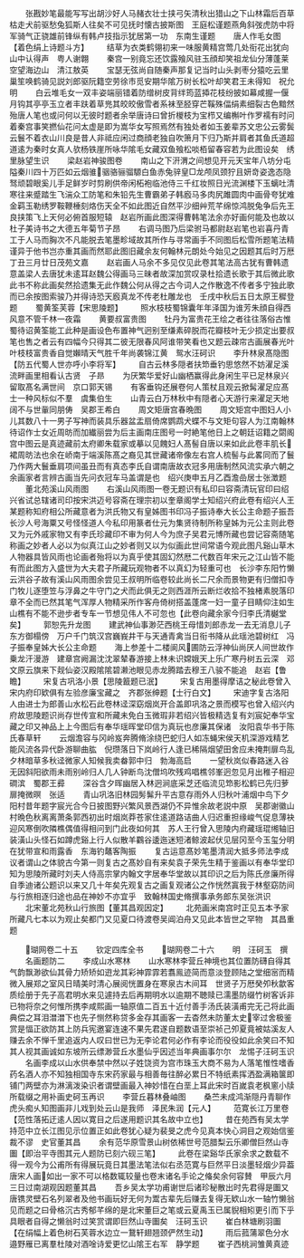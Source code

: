 <!-- { "loadSidebar": true } -->
　　张戡妙笔最能写写出胡沙好人马赭衣壮士挟弓矢清秋出猎山之下山林霜后百草枯走犬前驱愁兔狐斯人往矣不可见抚时懐古披斯图　王庭松谨题燕角斜弢虎防中将军骑气正骁雄前锋纵有韩卢技指示犹居第一功　东南生谨题
　　唐人作毛女图【着色绢上诗题斗方】
　　结草为衣类鹤翎初来一味服黄精宫莺几处衔花出犹向山中认得声　粤人谢翺
　　秦宫一别竟忘还饮露飱风驻玉顔却笑祖龙仙分薄蓬莱空望海边山　清江敖英
　　宝瑟无弦尚自随秦声那复记当时山头剥枣分猿吃云里巢笙唤鹤骑见説刘郎驱阮籍空劳徐市觅安期华隂万树长松叶却笑君王未得知　祝允明
　　白云堆毛女一双丰姿端丽错着防缯树皮背绊筠蓝揷花枝纷披如幕咸握一偃月钩其亭亭玉立者丰趺着草兠其皎皎傲雪者系袜至胫穿芒鞵殊偪绢素细裂古色黯然殆唐人笔也或问何以无彼时题者余举唐诗曰曾折椶枝为宝栉又编槲叶作罗襦有时问着秦宫事笑撚仙花问太虚是即为嵩华女写照焉然有独处者如玉姜辈苏文忠公云雾鬓云鬟不着衣山川良是昔人非祗应闲过商顔老独自吹箫月下归乃斯并肩者其鱼氏道超道逺为秦时女真人欤杨铁崖所咏华隂毛女藏双鱼飱松啖栢留春容若为此图设矣　绣里脉望生识
　　梁赵岩神骏图卷
　　南山之下汧渭之间想见开元天宝年八坊分屯隘秦川四十万匹如云烟骓骃骆骊骝騵白鱼赤兔骍皇□龙颅凤颈狞且妍竒姿逸态隐驽顽碧眼奚儿手足鲜岁时剪刷供帝闲柘袍临池侍三千红妆照日光流渊楼下玉螭吐清寒往来蹙踏生飞湍众工防笔和朱铅先生曹霸弟子韩廏马多肉尻雎圆肉中画骨夸犹难金羁玉勒绣罗鞍鞭棰刻烙伤天全不如此图近自然平沙细艸荒芊绵惊鸿脱兔争后先王良挟策飞上天何必俯首服短辕　赵岩所画此图深得曹韩笔法余亦好画何能及也故以杜子美诗书之大德五年菊节子昂
　　右调马图乃后梁驸马都尉赵岩笔也岩喜丹青工于人马而胸次不凡能脱去笔墨畛域故其所作与寻常画手不同图后松雪所题笔法精谨异于他书岂亦重其画而然耶此图旧藏余友何翰林元朗处今始见之因题其后时万厯丁丑三月廿日茂苑文嘉
　　赵岩画人马余不多见仅见此卷其笔法高古犹有曹韩遗意盖梁人去唐犹未逺耳赵魏公得画马三昧者故深加赏叹录杜拾遗长歌于其后微此歌此书不称此画矣然拾遗集无此作魏公何从得之古今词人之作散逸不传者多宁独此歌而已余按图索骏乃并得诗恐天廏真龙不传老杜雕龙也　壬戌中秋后五日太原王穉登题
　　蜀黄筌芙蓉【宋思陵题】
　　照水枝枝蜀锦囊年年泽国为谁芳朱顔自得西风意不管千林一夜霜
　　黄要叔富贵图
　　牡丹为富贵花王绘之者往往落俗古惟蜀待诏黄筌能工此种是画设色布置神气迥别至缣素碎脱而花瓣枝叶无少损定出要叔笔也售之者云有四幅今只得其二彼无限春风阿谁带笑看也又题云疎帘古画展春光叶叶枝枝富贵香自觉嬾晴天气胜千年尚袭锦江黄　鸳水汪砢识
　　李升林泉髙隐图【防五代蜀人世亦呼小李将军】
　　自古云林多隠者扶笻垂钓思悠然不妨濯足溪流畔画里相看认古贤　子昻
　　为厌繁华爱好山幽栖赢得此身闲生平已足林泉兴留取髙名满世间　京口郭天锡
　　有客垂钩还展卷何人策杖且观云掀髯濯足应髙士一种风标似不羣　虞集伯生
　　山青云白万林秋中有隠者心天游行来濯足天地阔不与世軰同朋俦　吴郡王希白
　　周文矩唐宫春晩图
　　周文矩宫中图妇人小儿其数八十一男子写神而装具乐器盆盂扇倚席鹦鹉犬蝶不与文矩句容人为江南翰林待诏作士女近周昉而加纎丽尝为后主画南庄图号一时絶笔他日上之朝廷诏籍之閟阁宫中图云是真迹藏前太府卿朱载家或摹以见餽妇人髙髻自唐以来如此此卷丰肌长裙周昉法也余在峤南于端溪陈髙之裔见其世藏诸帝像左右宫人梳髻与此畧同而了鬟乃作两大鬟垂肩项间虽丑而有真态李氏自谓南唐故衣冠多用唐制然风流实承六朝之余画家者言辨古画当先问衣冠车马盖谓是也　绍兴庚申五月乙酉澹嵒居士张澂题
　　董北苑溪山风雨图
　　右溪山风雨图一卷无题识有私印曰容斋清玩官印曰绍兴省试总辖诸司印按宋洪迈号容斋在理宗初以奎章阁学士知绍兴府此卷有绍兴人王某题称知府相公所藏意者为洪氏物又有皇姊图书印冯子振诗奉大长公主命题子振吾长沙人号海粟又号怪怪道人今私印用篆者仕元为集贤待制所称皇姊为元公主则此卷又为元外戚家物又有李氏珍藏印不审为何人今为庶子吴君元博所藏也尝记容斋随笔称画之妙者人必以为似真江山之妙者则又以为似画此世间常语今观此图凡谿山草木人物器具皆风雨也论画者殆将以为真乎使其固幻然厯二代数百年宋元之江山皆不能有而此图方入盛世为大夫君子所藏玩观物者不以真幻为轻重可也　长沙李东阳竹懒云洪谷子故有溪山风雨图余尝见王叔明所临卷较此尚长二尺余而景物更有归僧扣寺门牧儿逐堕笠与浮鼻之牛守门之犬而此俱无之则西涯所云断烂收拾不独楮素脱落印章不全而已然其笔气浑厚人物精采所作客舟倚树搭盖蓬席一妇一童子目睛仰注如生山樵有不能不逊步者专车一节想见伟人不可忽也【此卷向藏余家今归李氏清樾堂矣】
　　郭恕先升龙图
　　建武神仙事渺茫西桃王母惜刘郎赤龙一去无消息儿子东方御榻傍　万户千门筑汉宫巍峩井干与天通青禽当日衔书降从此瑶池碧树红　冯子振奉皇姊大长公主命题
　　海上参差十二楼阆风圃防云浮神仙尚厌人间世故作乗龙汗漫游　建章宫阙漏沈沈翠辇春游接上林未识嫦娥天上乐广寒丹树五云深　邓文原云旗来下觌仙姿汉殿隂隂碧濑池眼见赤龙腾踏去穆王八骏不能追　赵岩【鲁瞻】
　　宋复古巩洛小景【思陵籖题已泯】
　　宋复古用墨得摩诘之秘此卷曾入宋内府印欵俱有左验彦廉宝藏之　齐郡张绅题【士行白文】
　　宋迪字复古洛阳人由进士为郎善山水松石此卷林迳深窈烟岚开合盖即巩洛之景而模写也曾入绍兴内府故思陵题识尚存世传宣和所藏未免白玉微瑕非若绍兴皆极精选复有刘宸妃奉华宝藏之印又神品上上今图后有奉华瑶晖堂印信为真玩也彦廉其保诸　汝阳袁华书于陈氏春草轩
　　云烟澹容与冈岭岌奔腾脩涂绕巴蛇归人如冻蝇宋侯天机深游戏精艺能风流各异代卧游聊曲肱　倪瓒落日下岚岭行人逢已稀隔烟望田舍应未掩荆扉鸟乱夕林暗草多秋迳微家人知候我卖畚郭中归　勃海高启
　　一望秋岚似春路迷入谷无因斜阳欲雨未雨别岭归人几人钟断鸟沈僧坞吹残鸡唱樵邻峯迥忽见月出稚子相迎磵滨　蜀郡王彛
　　深谷含夕晖幽居入林迥涧底采芝还临流见笻影松鹤已先归萝扉掩微暝　张适
　　青山巩洛旧林园髣髴升平古意存雨外人归秋叶浦烟中鸟下夕阳村昔年题字宸光合今日披图野兴繁风景西湖仍不异惟余故老説中原　吴郡谢徽山村晩色秋离离萧条郭西初出时烟岚莽苍家住逺道路诘曲人归迟重担缘峻气促息薄袂迎风寒倒吹隣樵偶值得相问到门此夜如何其　苏人王行曾入思陵内府藏瑶琨缃轴旧装潢山头怪石如蹲虎谿上行人似散羊鸐谷逶迤迷短渚鲸波起伏见层冈至今玉玺分明在犹带宣和雨露香　东海钓鼇客陶振
　　复古运意髙妙笔墨清润大抵多师法李成议者谓山之体貌古今第一则复古之髙妙自有来矣袁子荣先生精于鉴画以有奉华堂印知为思陵所藏时刘夫人侍高宗掌内翰文字居奉华堂故以其印识之后为陈氏彦廉所得自季迪诸公题识以来又几十年矣先观复古之画复观诸公之作恍然寘我于林壑窈防间与行旅相逐归途也品在神妙不亦宜乎　致翰林国史脩撰事承务郎东吴张洪识
　　北宋董北苑秋山行旅图【董其昌观因定】
　　北苑画米南宫时正见五本予家所藏凡七本以为观止矣都门又见夏口待渡卷吴阊泊舟又见此本皆世之罕物　其昌重题


　　瑚网卷二十五
　　钦定四库全书
　　瑚网卷二十六
　　明　汪砢玉　撰
　　名画题防二
　　李成山水寒林
　　山水寒林李营丘神境也其位置防礴自得其气韵飘渺欲仙其骨力矫矫如逰龙其彩神霏霏若翥鳯迹简而意淡登顾陆之堂细宻而精微入展郑之室风日晴美时清心展阅恍置身在寒泉古木间耳　世贤子万厯癸夘秋歙客质绘册于先子高君明水来见遽持去后再期明水以逾期不聴赎已濡墨防缀竹树客诉非已物将奈之何惟所携李咸熙画一轴原值二百五十近付善手汤氏装潢甫完无己将此画典偿之耳泪澘澘下也先子恻然称贷多金存其画客一去杳然未防董太史宰过舍极鉴赏是愊正欲防其上防兵宪邀宴连速不果先君遂自题数语至崇祯己夘夏竟被姑溪友人赚去余不惮千里追返内人叹曰世已为无李论君何必作有李论而役役如此余笑曰不知其人视其画诚如东坡所云缥渺营丘水墨仙乎因述当年典画事尔尔　龙惕子汪砢玉识
　　名画李成以山水供奉禁中然以子姓饶资为宫市珠玉大商不易为人落笔惟性嗜香药名酒人亦不知独相国寺东宋药家最与相善毎往醉必累日不特纸素挥洒盈满箱箧即铺门两壁亦为淋漓泼染识者谓壁画最入神妙惜在白垩上耳此宋时百嵗袁老枫窻小牍所载缀之用补画史砢玉再识
　　李营丘暮林叠岫图
　　桑苎未成鸿渐隠丹青聊作虎头痴乆知图画非儿戏到处云山是我师　泽民朱润【元人】
　　范寛长江万里卷【范性落拓迂逺人因以寛目之后遂用题识其名故中立也】
　　昔在苑西有吴太学持范中立长江图见示位置正如此卷犹心疑为裴旻之虎今见真本快心洞目之观始信鉴裁不谬　史官董其昌
　　余有范华原雪景山树依稀世号范腊梨云乐卿僧巨然山寺圗【即治平寺图其元人题防已刻六砚三笔】
　　此卷在梁谿华氏家余求之数载不得一观今为公甫所有得展玩竟日其墨法笔法似右丞范寛与巨然平日淡墨轻烟少异葢唐宋人画如出一家不可以格数辄较量也卷末诸名手论之偹矣余何容賛　甲辰六月三日过南湖观因题董其昌
　　吾乡吴太学功甫谢世后诸珍秘散出时先君得是圗又唐镌灵壁石名列翠者及他书画玩好无何为鬻古辈先后赚去复得无欵山水一轴竹懒翁见而题之曰骨格沉古秀郁芊绵的是北宋董巨之笔或云夏禹玉已属貎相矧更引而下乎具眼者自得之懒翁时过笑赏谓即巨然山寺圗矣　汪砢玉识
　　崔白林塘刷羽圗【在绢幅上着色树石芙蓉水边立一鵞轩翅翘颈俨然生动】
　　雨后菰蒲翠色分水邉野雁已离羣杜陵对酒唫诗爱更忆山隂王右军　静学题
　　崔子西桃涧雏黄真迹
